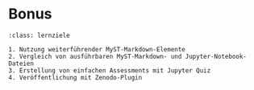 # Bonus

```{admonition} [Bonus: weiterführende Themen](/bonus/einleitung.md)
:class: lernziele

1. Nutzung weiterführender MyST-Markdown-Elemente
2. Vergleich von ausführbaren MyST-Markdown- und Jupyter-Notebook-Dateien
3. Erstellung von einfachen Assessments mit Jupyter Quiz
4. Veröffentlichung mit Zenodo-Plugin
```